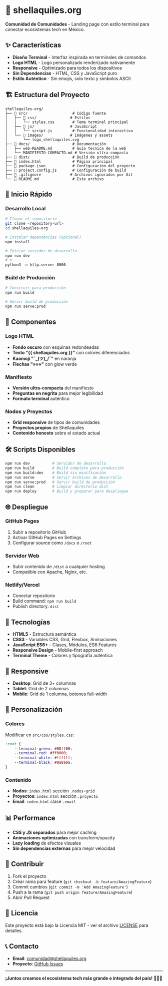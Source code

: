 # 🚀 shellaquiles.org

**Comunidad de Comunidades** - Landing page con estilo terminal para conectar ecosistemas tech en México.

## ✨ Características

- **Diseño Terminal** - Interfaz inspirada en terminales de comandos
- **Logo HTML** - Logo personalizado renderizado nativamente
- **Responsive** - Optimizado para todos los dispositivos
- **Sin Dependencias** - HTML, CSS y JavaScript puro
- **Estilo Auténtico** - Sin emojis, solo texto y símbolos ASCII

## 🏗️ Estructura del Proyecto

```
shellaquiles-org/
├── 📁 src/                    # Código fuente
│   ├── 📁 css/               # Estilos
│   │   └── styles.css        # Tema terminal principal
│   ├── 📁 js/                # JavaScript
│   │   └── script.js         # Funcionalidad interactiva
│   └── 📁 images/            # Imágenes y assets
│       └── logo_shellaquiles.svg
├── 📁 docs/                   # Documentación
│   ├── web-README.md         # Guía técnica de la web
│   └── MANIFIESTO-COMPACTO.md # Versión ultra-compacta
├── 📁 dist/                   # Build de producción
├── 📄 index.html              # Página principal
├── 📄 package.json            # Configuración del proyecto
├── 📄 project.config.js       # Configuración de build
├── 📄 .gitignore             # Archivos ignorados por Git
└── 📄 README.md               # Este archivo
```

## 🚀 Inicio Rápido

### Desarrollo Local
```bash
# Clonar el repositorio
git clone <repository-url>
cd shellaquiles-org

# Instalar dependencias (opcional)
npm install

# Iniciar servidor de desarrollo
npm run dev
# o
python3 -m http.server 8000
```

### Build de Producción
```bash
# Construir para producción
npm run build

# Servir build de producción
npm run serve:prod
```

## 🎨 Componentes

### Logo HTML
- **Fondo oscuro** con esquinas redondeadas
- **Texto "{{ shellaquiles.org }}"** con colores diferenciados
- **Kaomoji "¯\_(ツ)_/¯"** en naranja
- **Flechas "»»»"** con glow verde

### Manifiesto
- **Versión ultra-compacta** del manifiesto
- **Preguntas en negrita** para mejor legibilidad
- **Formato terminal** auténtico

### Nodos y Proyectos
- **Grid responsive** de tipos de comunidades
- **Proyectos propios** de Shellaquiles
- **Contenido honesto** sobre el estado actual

## 🛠️ Scripts Disponibles

```bash
npm run dev          # Servidor de desarrollo
npm run build        # Build completo para producción
npm run build:dev    # Build sin minificación
npm run serve        # Servir archivos de desarrollo
npm run serve:prod   # Servir build de producción
npm run clean        # Limpiar directorio dist
npm run deploy       # Build y preparar para despliegue
```

## 🌐 Despliegue

### GitHub Pages
1. Subir a repositorio GitHub
2. Activar GitHub Pages en Settings
3. Configurar source como `/docs` o `/root`

### Servidor Web
- Subir contenido de `/dist` a cualquier hosting
- Compatible con Apache, Nginx, etc.

### Netlify/Vercel
- Conectar repositorio
- Build command: `npm run build`
- Publish directory: `dist`

## 🎯 Tecnologías

- **HTML5** - Estructura semántica
- **CSS3** - Variables CSS, Grid, Flexbox, Animaciones
- **JavaScript ES6+** - Clases, Módulos, ES6 Features
- **Responsive Design** - Mobile-first approach
- **Terminal Theme** - Colores y tipografía auténtica

## 📱 Responsive

- **Desktop**: Grid de 3+ columnas
- **Tablet**: Grid de 2 columnas
- **Mobile**: Grid de 1 columna, botones full-width

## 🔧 Personalización

### Colores
Modificar en `src/css/styles.css`:
```css
:root {
    --terminal-green: #00ff00;
    --terminal-red: #ff0000;
    --terminal-white: #ffffff;
    --terminal-black: #0a0a0a;
}
```

### Contenido
- **Nodos**: `index.html` sección `.nodos-grid`
- **Proyectos**: `index.html` sección `.proyecto`
- **Email**: `index.html` clase `.email`

## 📊 Performance

- **CSS y JS separados** para mejor caching
- **Animaciones optimizadas** con transform/opacity
- **Lazy loading** de efectos visuales
- **Sin dependencias externas** para mejor velocidad

## 🤝 Contribuir

1. Fork el proyecto
2. Crear rama para feature (`git checkout -b feature/AmazingFeature`)
3. Commit cambios (`git commit -m 'Add AmazingFeature'`)
4. Push a la rama (`git push origin feature/AmazingFeature`)
5. Abrir Pull Request

## 📄 Licencia

Este proyecto está bajo la Licencia MIT - ver el archivo [LICENSE](LICENSE) para detalles.

## 📞 Contacto

- **Email**: comunidad@shellaquiles.org
- **Proyecto**: [GitHub Issues](https://github.com/username/shellaquiles-org/issues)

---

**¡Juntos creamos el ecosistema tech más grande e integrado del país!** 🚀🇲🇽
